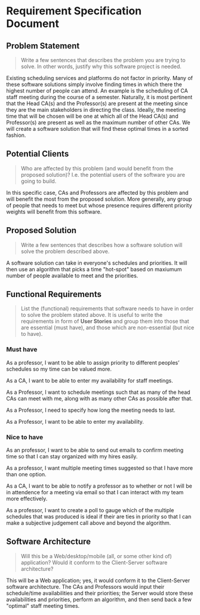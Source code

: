 # Requirement Specification Document

## Problem Statement 

> Write a few sentences that describes the problem you are trying to solve. In other words, justify why this software project is needed.

Existing scheduling services and platforms do not factor in priority. Many of these software solutions simply involve finding times in which there the highest number of people can attend. An example is the scheduling of CA staff meeting during the course of a semester. Naturally, it is most pertinent that the Head CA(s) and the Professor(s) are present at the meeting since they are the main stakeholders in directing the class. Ideally, the meeting time that will be chosen will be one at which all of the Head CA(s) and Professor(s) are present as well as the maximum number of other CAs. We will create a software solution that will find these optimal times in a sorted fashion. 


## Potential Clients
> Who are affected by this problem (and would benefit from the proposed solution)? I.e. the potential users of the software you are going to build.

In this specific case, CAs and Professors are affected by this problem and will benefit the most from the proposed solution. More generally, any group of people that needs to meet but whose presence requires different priority weights will benefit from this software.  

## Proposed Solution
> Write a few sentences that describes how a software solution will solve the problem described above.

A software solution can take in everyone's schedules and priorities. It will then use an algorithm that picks a time "hot-spot" based on maxiumum number of people available to meet and the priorities. 

## Functional Requirements
> List the (functional) requirements that software needs to have in order to solve the problem stated above. It is useful to write the requirements in form of **User Stories** and group them into those that are essential (must have), and those which are non-essential (but nice to have).


### Must have

As a professor, I want to be able to assign priority to different peoples’ schedules so my time can be valued more.

As a CA, I want to be able to enter my availability for staff meetings. 

As a Professor, I want to schedule meetings such that as many of the head CAs can meet with me, along with as many other CAs as possible after that. 

As a Professor, I need to specify how long the meeting needs to last. 

As a Professor, I want to be able to enter my availability. 




### Nice to have

As an professor, I want to be able to send out emails to confirm meeting time so that I can stay organized with my hires easily. 

As a professor, I want multiple meeting times suggested so that I have more than one option.

As a CA, I want to be able to notify a professor as to whether or not I will be in attendence for a meeting via email so that I can interact with my team more effectively. 

As a professor, I want to create a poll to gauge which of the multiple schedules that was produced is ideal if their are ties in priority so that I can make a subjective judgement call above and beyond the algorithm. 




## Software Architecture
> Will this be a Web/desktop/mobile (all, or some other kind of) application? Would it conform to the Client-Server software architecture? 

This will be a Web application; yes, it would conform it to the Client-Server software architecture. The CAs and Professors would input their schedule/time availabilities and their priorities; the Server would store these availabilities and priorities, perform an algorithm, and then send back a few "optimal" staff meeting times. 

